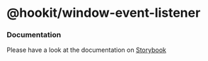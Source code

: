 # @hookit/window-event-listener

### Documentation

Please have a look at the documentation on [Storybook](hookit-storybook.vercel.app)
